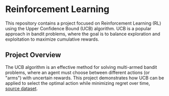 # Reinforcement Learning
This repository contains a project focused on Reinforcement Learning (RL) using the Upper Confidence Bound (UCB) algorithm. UCB is a popular approach in bandit problems, where the goal is to balance exploration and exploitation to maximize cumulative rewards.

## Project Overview
The UCB algorithm is an effective method for solving multi-armed bandit problems, where an agent must choose between different actions (or "arms") with uncertain rewards. This project demonstrates how UCB can be applied to select the optimal action while minimizing regret over time, [source dataset](https://www.kaggle.com/datasets/chaandsheikh/upper-confidence-bound-dataset).

